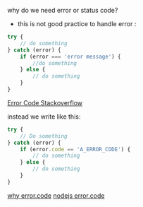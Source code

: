 why do we need error or status code?

- this is not good practice to handle error :

```javascript
try {
    // do something
} catch (error) {
    if (error === 'error message') {
        //do something
    } else {
        // do something
    }
}
```

[Error Code Stackoverflow](https://stackoverflow.com/questions/54784530/can-some-one-explain-what-are-the-error-codes-in-nodejs-not-status-codes)

instead we write like this:

```js
try {
    // Do something
} catch (error) {
    if (error.code == 'A_ERROR_CODE') {
        // do something
    } else {
        // do something
    }
}
```
[why error.code](https://nodejs.org/api/errors.html#class-error:~:text=The%20error.code%20property%20is%20a%20string%20label%20that%20identifies%20the%20kind%20of%20error.%20error.code%20is%20the%20most%20stable%20way%20to%20identify%20an%20error.)
[nodejs error.code](https://nodejs.org/api/errors.html#nodejs-error-codes)
